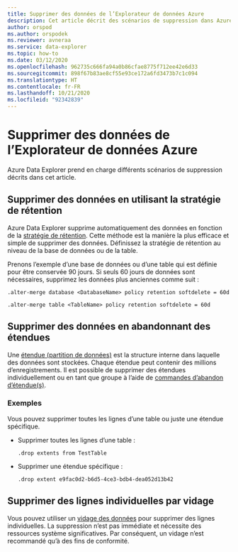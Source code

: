 ```yaml
---
title: Supprimer des données de l’Explorateur de données Azure
description: Cet article décrit des scénarios de suppression dans Azure Data Explorer, notamment des suppressions basées sur un vidage, un abandon d’étendues ou une rétention.
author: orspod
ms.author: orspodek
ms.reviewer: avneraa
ms.service: data-explorer
ms.topic: how-to
ms.date: 03/12/2020
ms.openlocfilehash: 962735c666fa94a0b86cfae8775f712ee42e6d33
ms.sourcegitcommit: 898f67b83ae8cf55e93ce172a6fd3473b7c1c094
ms.translationtype: HT
ms.contentlocale: fr-FR
ms.lasthandoff: 10/21/2020
ms.locfileid: "92342839"
---
```

# <a name="delete-data-from-azure-data-explorer"></a>Supprimer des données de l’Explorateur de données Azure

Azure Data Explorer prend en charge différents scénarios de suppression décrits dans cet article. 

## <a name="delete-data-using-the-retention-policy"></a>Supprimer des données en utilisant la stratégie de rétention

Azure Data Explorer supprime automatiquement des données en fonction de la [stratégie de rétention](kusto/management/retentionpolicy.md). Cette méthode est la manière la plus efficace et simple de supprimer des données. Définissez la stratégie de rétention au niveau de la base de données ou de la table.

Prenons l’exemple d’une base de données ou d’une table qui est définie pour être conservée 90 jours. Si seuls 60 jours de données sont nécessaires, supprimez les données plus anciennes comme suit :

```kusto
.alter-merge database <DatabaseName> policy retention softdelete = 60d

.alter-merge table <TableName> policy retention softdelete = 60d
```

## <a name="delete-data-by-dropping-extents"></a>Supprimer des données en abandonnant des étendues

Une [étendue (partition de données)](kusto/management/extents-overview.md) est la structure interne dans laquelle des données sont stockées. Chaque étendue peut contenir des millions d’enregistrements. Il est possible de supprimer des étendues individuellement ou en tant que groupe à l’aide de [commandes d’abandon d’étendue(s)](./kusto/management/drop-extents.md).

### <a name="examples"></a>Exemples

Vous pouvez supprimer toutes les lignes d’une table ou juste une étendue spécifique.

* Supprimer toutes les lignes d’une table :

    ```kusto
    .drop extents from TestTable
    ```

* Supprimer une étendue spécifique :

    ```kusto
    .drop extent e9fac0d2-b6d5-4ce3-bdb4-dea052d13b42
    ```

## <a name="delete-individual-rows-using-purge"></a>Supprimer des lignes individuelles par vidage

Vous pouvez utiliser un [vidage des données](kusto/concepts/data-purge.md) pour supprimer des lignes individuelles. La suppression n’est pas immédiate et nécessite des ressources système significatives. Par conséquent, un vidage n’est recommandé qu’à des fins de conformité.